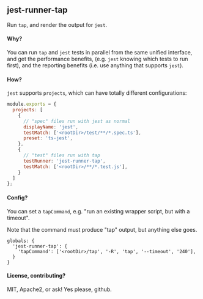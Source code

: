 ## jest-runner-tap

Run `tap`, and render the output for `jest`.


#### Why?

You can run `tap` and `jest` tests in parallel from the same
unified interface, and get the performance benefits, (e.g.
`jest` knowing which tests to run first), and the reporting
benefits (i.e. use anything that supports `jest`).


#### How?

`jest` supports `projects`, which can have totally different
configurations:

```javascript
module.exports = {
  projects: [
    {
      // "spec" files run with jest as normal
      displayName: 'jest',
      testMatch: ['<rootDir>/test/**/*.spec.ts'],
      preset: 'ts-jest',
    },
    {
      // "test" files run with tap
      testRunner: 'jest-runner-tap',
      testMatch: ['<rootDir>/**/*.test.js'],
    }
  ]
};
```


#### Config?

You can set a `tapCommand`, e.g. "run an existing wrapper script,
but with a timeout".

Note that the command must produce "tap" output, but anything else
goes.

```
globals: {
  'jest-runner-tap': {
    'tapCommand': ['<rootDir>/tap', '-R', 'tap', '--timeout', '240'],
  }
}        
```

#### License, contributing?

MIT, Apache2, or ask! Yes please, github.
